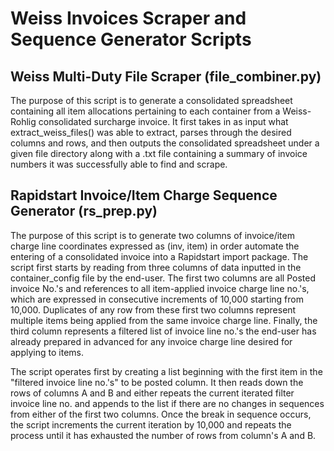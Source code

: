 # Weiss Invoices Scraper and Sequence Generator Scripts


<h2>Weiss Multi-Duty File Scraper (file_combiner.py)</h2>

<body>The purpose of this script is to generate a consolidated spreadsheet containing all item allocations
pertaining to each container from a Weiss-Rohlig consolidated surcharge invoice. It first
takes in as input what extract_weiss_files() was able to extract, parses through the desired columns and rows,
and then outputs the consolidated spreadsheet under a given file directory along with a .txt file containing a summary
of invoice numbers it was successfully able to find and scrape.</body>

<h2>Rapidstart Invoice/Item Charge Sequence Generator (rs_prep.py)</h2>

The purpose of this script is to generate two columns of invoice/item charge line coordinates expressed as (inv, item)
in order automate the entering of a consolidated invoice into a Rapidstart import package. The script first starts by reading
from three columns of data inputted in the container_config file by the end-user. The first two columns are all Posted invoice
No.'s and references to all item-applied invoice charge line no.'s, which are expressed in consecutive increments of 10,000 starting from 10,000.
Duplicates of any row from these first two columns represent multiple items being applied from the same invoice charge line. Finally, the third
column represents a filtered list of invoice line no.'s the end-user has already prepared in advanced for any invoice charge line desired for applying
to items.

The script operates first by creating a list beginning with the first item in the "filtered invoice line no.'s" to be posted column.
It then reads down the rows of columns A and B and either repeats the current iterated filter invoice line no. and appends
to the list if there are no changes in sequences from either of the first two columns. Once the break in sequence occurs, the script
increments the current iteration by 10,000 and repeats the process until it has exhausted the number of rows from column's A and B.
